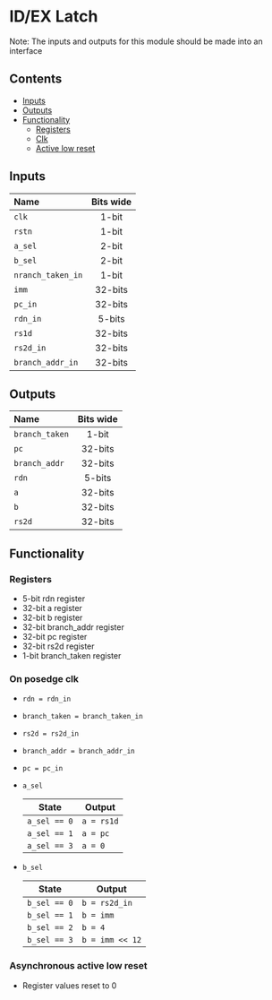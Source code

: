 # ID/EX Latch #
Note: The inputs and outputs for this module should be made into an interface

## Contents
* [Inputs](#inputs)
* [Outputs](#outputs)
* [Functionality](#functionality)
  * [Registers](#registers)
  * [Clk](#on-posedge-clk)
  * [Active low reset](#asynchronous-active-low-reset)

## Inputs
|Name|Bits wide|
|:---|:---:|
|```clk```|1-bit|
|```rstn```|1-bit|
|```a_sel```|2-bit|
|```b_sel```|2-bit|
|```nranch_taken_in```|1-bit|
|```imm```|32-bits|
|```pc_in```|32-bits|
|```rdn_in```|5-bits|
|```rs1d```|32-bits|
|```rs2d_in```|32-bits|
|```branch_addr_in```|32-bits|

## Outputs
|Name|Bits wide|
|:---|:---:|
|```branch_taken```|1-bit|
|```pc```|32-bits|
|```branch_addr```|32-bits|
|```rdn```|5-bits|
|```a```|32-bits|
|```b```|32-bits|
|```rs2d```|32-bits|




## Functionality
### Registers
  - 5-bit rdn register
  - 32-bit a register
  - 32-bit b register
  - 32-bit branch_addr register
  - 32-bit pc register
  - 32-bit rs2d register
  - 1-bit branch_taken register
### On posedge clk
  - ```rdn = rdn_in```
  - ```branch_taken = branch_taken_in```
  - ```rs2d = rs2d_in```
  - ```branch_addr = branch_addr_in```
  - ```pc = pc_in```
  - ```a_sel```

    |State|Output|
    |---|---|
    |```a_sel == 0```|```a = rs1d```|
    |```a_sel == 1```|```a = pc```|
    |```a_sel == 3```|```a = 0```|
  - ```b_sel```

    |State|Output|
    |---|---|
    |```b_sel == 0```|```b = rs2d_in```|
    |```b_sel == 1```|```b = imm```|
    |```b_sel == 2```|```b = 4```|
    |```b_sel == 3```|```b = imm << 12```|

### Asynchronous active low reset
  - Register values reset to 0
